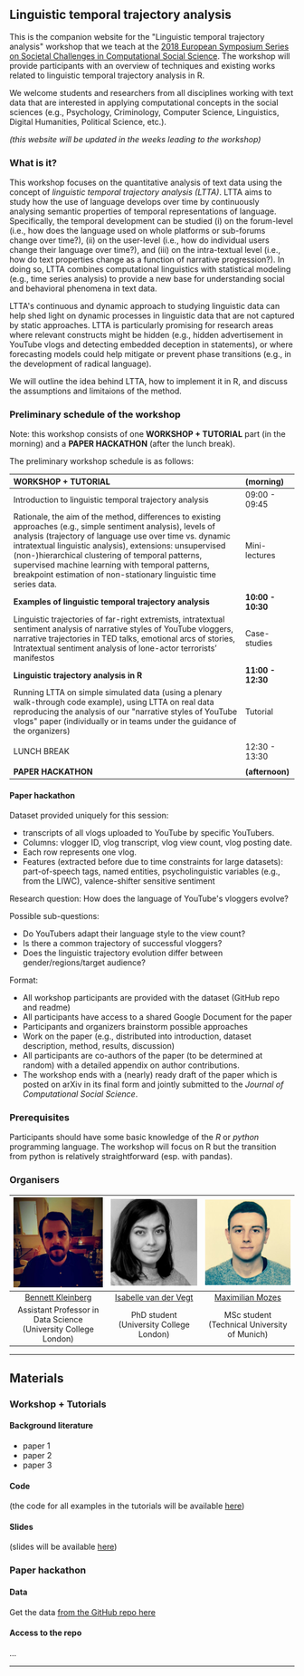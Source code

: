 ## Linguistic temporal trajectory analysis

This is the companion website for the "Linguistic temporal trajectory analysis" workshop that we teach at the [2018 European Symposium Series on Societal Challenges
in Computational Social Science](http://symposium.computationalsocialscience.eu/2018/). The workshop will provide participants with an overview of techniques and existing works related to linguistic temporal trajectory analysis in R.

We welcome students and researchers from all disciplines working with text data that are interested in applying computational concepts in the social sciences (e.g., Psychology, Criminology, Computer Science, Linguistics, Digital Humanities, Political Science, etc.).

_(this website will be updated in the weeks leading to the workshop)_

### What is it?

This workshop focuses on the quantitative analysis of text data using the concept of *linguistic temporal trajectory analysis (LTTA)*. LTTA aims to study how the use of language develops over time by continuously analysing semantic properties of temporal representations of language. Specifically, the temporal development can be studied (i) on the forum-level (i.e., how does the language used on whole platforms or sub-forums change over time?), (ii) on the user-level (i.e., how do individual users change their language over time?), and (iii) on the intra-textual level (i.e., how do text properties change as a function of narrative progression?). In doing so, LTTA combines computational linguistics with statistical modeling (e.g., time series analysis) to provide a new base for understanding social and behavioral phenomena in text data. 

LTTA's continuous and dynamic approach to studying linguistic data can help shed light on dynamic processes in linguistic data that are not captured by static approaches. LTTA is particularly promising for research areas where relevant constructs might be hidden (e.g., hidden advertisement in YouTube vlogs and detecting embedded deception in statements), or where forecasting models could help mitigate or prevent phase transitions (e.g., in the development of radical language).

We will outline the idea behind LTTA, how to implement it in R, and discuss the assumptions and limitaions of the method.

### Preliminary schedule of the workshop

Note: this workshop consists of one **WORKSHOP + TUTORIAL** part (in the morning) and a **PAPER HACKATHON** (after the lunch break).

The preliminary workshop schedule is as follows:

| WORKSHOP + TUTORIAL | (morning) |
| :--------------------------------------- | :---------------- |
| Introduction to linguistic temporal trajectory analysis | 09:00 - 09:45     |
| Rationale, the aim of the method, differences to existing approaches (e.g., simple sentiment analysis), levels of analysis  (trajectory of language use over time vs. dynamic intratextual linguistic analysis),  extensions: unsupervised (non-)hierarchical clustering of temporal patterns, supervised machine learning with temporal patterns, breakpoint estimation of non-stationary linguistic time series data. | Mini-lectures      |
| **Examples of linguistic temporal trajectory analysis** | **10:00 - 10:30** |
| Linguistic trajectories of far-right extremists,  intratextual sentiment analysis of narrative styles of YouTube vloggers, narrative trajectories in TED talks, emotional arcs of stories,  Intratextual sentiment analysis of lone-actor terrorists’ manifestos | Case-studies      |
| **Linguistic trajectory analysis in R**  | **11:00 - 12:30** |
| Running LTTA on simple simulated data (using a plenary walk-through code example),  using LTTA on real data reproducing the analysis of our "narrative styles of YouTube vlogs" paper (individually or in teams under the guidance of the organizers) | Tutorial          |
|   |  |
| LUNCH BREAK  | 12:30 - 13:30 |
|   |  |
| **PAPER HACKATHON** | **(afternoon)** |

#### Paper hackathon

Dataset provided uniquely for this session:

-	transcripts of all vlogs uploaded to YouTube by specific YouTubers.
-	Columns: vlogger ID, vlog transcript, vlog view count, vlog posting date.
-	Each row represents one vlog.
-	Features (extracted before due to time constraints for large datasets): part-of-speech tags, named entities, psycholinguistic variables (e.g., from the LIWC), valence-shifter sensitive sentiment

Research question: How does the language of YouTube's vloggers evolve?

Possible sub-questions:

-	Do YouTubers adapt their language style to the view count?
-	Is there a common trajectory of successful vloggers?
-	Does the linguistic trajectory evolution differ between gender/regions/target audience?

Format:

-	All workshop participants are provided with the dataset (GitHub repo and readme)
-	All participants have access to a shared Google Document for the paper
-	Participants and organizers brainstorm possible approaches
-	Work on the paper (e.g., distributed into introduction, dataset description, method, results, discussion)
-	All participants are co-authors of the paper (to be determined at random) with a detailed appendix on author contributions.
-	The workshop ends with a (nearly) ready draft of the paper which is posted on arXiv in its final form and jointly submitted to the _Journal of Computational Social Science_.


### Prerequisites

Participants should have some basic knowledge of the _R_ or _python_ programming language. The workshop will focus on R but the transition from python is relatively straightforward (esp. with pandas).

### Organisers

|    ![Bennett](./img/bennett.jpg)     |    ![Isabelle](./img/isabelle.jpg)    |     ![Max](./img/max.jpg)     |
| :--------------------------------------: | :--------------------------------------: | :-----------------------------------: |
| [Bennett Kleinberg](https://bkleinberg.net) | [Isabelle van der Vegt](https://twitter.com/Isabellevdv) | [Maximilian Mozes](http://mmozes.net) |
| Assistant Professor in Data Science (University College London)  | PhD student (University College London) | MSc student (Technical University of Munich) |

-----

## Materials

### Workshop + Tutorials

#### Background literature

- paper 1
- paper 2
- paper 3


#### Code

(the code for all examples in the tutorials will be available [here](./code))

#### Slides

(slides will be available [here](./slides))


### Paper hackathon

#### Data

Get the data [from the GitHub repo here](./data)

#### Access to the repo

...

---------



